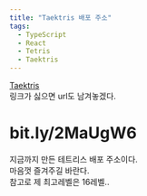 ```yaml
---
title: "Taektris 배포 주소"
tags:
  - TypeScript
  - React
  - Tetris
  - Taektris
---
```


[Taektris](bit.ly/2MaUgW6)  
링크가 싫으면 url도 남겨놓겠다.  

# **bit.ly/2MaUgW6**  

지금까지 만든 테트리스 배포 주소이다.  
마음껏 즐겨주길 바란다.  
참고로 제 최고레벨은 16레벨..
